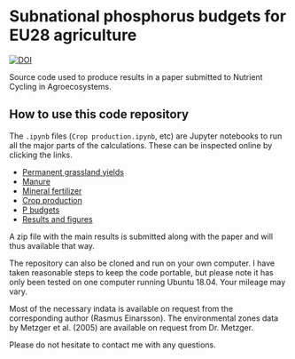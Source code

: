 # Subnational phosphorus budgets for EU28 agriculture

[![DOI](https://zenodo.org/badge/DOI/10.5281/zenodo.3610358.svg)](https://doi.org/10.5281/zenodo.3610358)

Source code used to produce results in a paper submitted to Nutrient Cycling in Agroecosystems.

## How to use this code repository

The `.ipynb` files (`Crop production.ipynb`, etc) are Jupyter notebooks to run all the major parts of the calculations. These can be inspected online by clicking the links.

* [Permanent grassland yields](blob/master/Permanent%20grassland%20yields.ipynb)
* [Manure](blob/master/Manure.ipynb)
* [Mineral fertilizer](blob/master/Mineral%20fertilizer.ipynb)
* [Crop production](blob/master/Crop%20production.ipynb)
* [P budgets](blob/master/P%20budgets.ipynb)
* [Results and figures](blob/master/Results%20and%20figures.ipynb)

A zip file with the main results is submitted along with the paper and will thus available that way.

The repository can also be cloned and run on your own computer. I have taken reasonable steps to keep the code portable, but please note it has only been tested on one computer running Ubuntu 18.04. Your mileage may vary.

Most of the necessary indata is available on request from the corresponding author (Rasmus Einarsson). The environmental zones data by Metzger et al. (2005) are available on request from Dr. Metzger.

Please do not hesitate to contact me with any questions.
